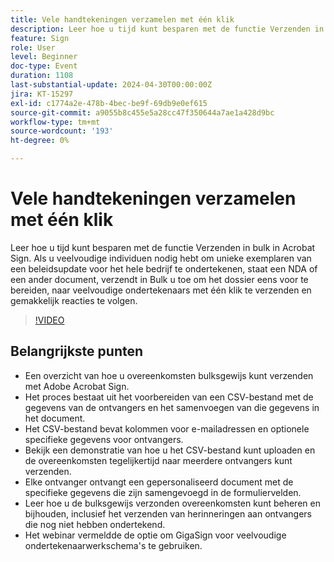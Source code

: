 ```yaml
---
title: Vele handtekeningen verzamelen met één klik
description: Leer hoe u tijd kunt besparen met de functie Verzenden in bulk in Acrobat Sign.
feature: Sign
role: User
level: Beginner
doc-type: Event
duration: 1108
last-substantial-update: 2024-04-30T00:00:00Z
jira: KT-15297
exl-id: c1774a2e-478b-4bec-be9f-69db9e0ef615
source-git-commit: a9055b8c455e5a28cc47f350644a7ae1a428d9bc
workflow-type: tm+mt
source-wordcount: '193'
ht-degree: 0%

---
```


# Vele handtekeningen verzamelen met één klik

Leer hoe u tijd kunt besparen met de functie Verzenden in bulk in Acrobat Sign. Als u veelvoudige individuen nodig hebt om unieke exemplaren van een beleidsupdate voor het hele bedrijf te ondertekenen, staat een NDA of een ander document, verzendt in Bulk u toe om het dossier eens voor te bereiden, naar veelvoudige ondertekenaars met één klik te verzenden en gemakkelijk reacties te volgen.

>[!VIDEO](https://video.tv.adobe.com/v/3428188/?learn=on)

## Belangrijkste punten

* Een overzicht van hoe u overeenkomsten bulksgewijs kunt verzenden met Adobe Acrobat Sign.
* Het proces bestaat uit het voorbereiden van een CSV-bestand met de gegevens van de ontvangers en het samenvoegen van die gegevens in het document.
* Het CSV-bestand bevat kolommen voor e-mailadressen en optionele specifieke gegevens voor ontvangers.
* Bekijk een demonstratie van hoe u het CSV-bestand kunt uploaden en de overeenkomsten tegelijkertijd naar meerdere ontvangers kunt verzenden.
* Elke ontvanger ontvangt een gepersonaliseerd document met de specifieke gegevens die zijn samengevoegd in de formuliervelden.
* Leer hoe u de bulksgewijs verzonden overeenkomsten kunt beheren en bijhouden, inclusief het verzenden van herinneringen aan ontvangers die nog niet hebben ondertekend.
* Het webinar vermeldde de optie om GigaSign voor veelvoudige ondertekenaarwerkschema&#39;s te gebruiken.
